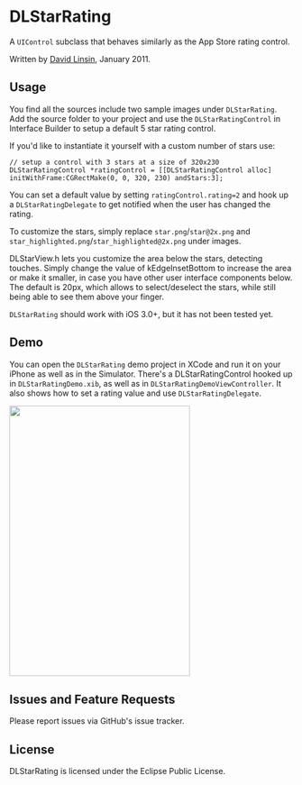 # DLStarRating

A `UIControl` subclass that behaves similarly as the App Store rating control.

Written by [David Linsin](http://dlinsin.github.com), January 2011.


## Usage

You find all the sources include two sample images under `DLStarRating`. Add the source folder to your project and use the `DLStarRatingControl` in Interface Builder to setup a default 5 star rating control. 

If you'd like to instantiate it yourself with a custom number of stars use:

	// setup a control with 3 stars at a size of 320x230
	DLStarRatingControl *ratingControl = [[DLStarRatingControl alloc] initWithFrame:CGRectMake(0, 0, 320, 230) andStars:3];

You can set a default value by setting `ratingControl.rating=2` and hook up a `DLStarRatingDelegate` to get notified when the user has
changed the rating. 

To customize the stars, simply replace `star.png`/`star@2x.png` and `star_highlighted.png`/`star_highlighted@2x.png` under images.

DLStarView.h lets you customize the area below the stars, detecting touches. Simply change the value of kEdgeInsetBottom to increase the area or make it smaller, in case you have other user interface components below. The default is 20px, which allows to select/deselect the stars, while still being able to see them above your finger.

`DLStarRating` should work with iOS 3.0+, but it has not been tested yet.


## Demo

You can open the `DLStarRating` demo project in XCode and run it on your iPhone as well as in the Simulator. There's a DLStarRatingControl hooked up in `DLStarRatingDemo.xib`, as well as in `DLStarRatingDemoViewController`. It also shows how to set a rating value and use `DLStarRatingDelegate`.

<img src="http://dlinsin-downloads.s3-external-3.amazonaws.com/DLStarRating.png" width="320" height="480"/>


## Issues and Feature Requests

Please report issues via GitHub's issue tracker.


## License

DLStarRating is licensed under the Eclipse Public License. 

